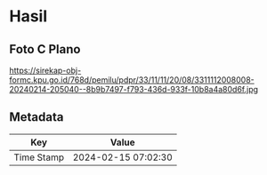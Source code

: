 # Hasil

## Foto C Plano

https://sirekap-obj-formc.kpu.go.id/768d/pemilu/pdpr/33/11/11/20/08/3311112008008-20240214-205040--8b9b7497-f793-436d-933f-10b8a4a80d6f.jpg


## Metadata

| Key        | Value               |
| ---------- | ------------------- |
| Time Stamp | 2024-02-15 07:02:30 |



